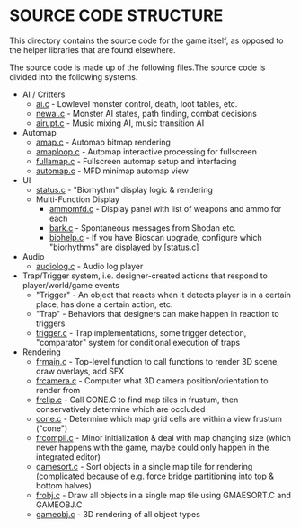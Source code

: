 SOURCE CODE STRUCTURE
=====================

This directory contains the source code for the game itself, as opposed to the helper libraries that are found elsewhere.

The source code is made up of the following files.The source code is divided into the following systems.

* AI / Critters
  * [ai.c](/nothings/shockmac/blob/master/ShockMac/game/AI.C)              - Lowlevel monster control, death, loot tables, etc.
  * [newai.c](/nothings/shockmac/blob/master/ShockMac/game/NEWAI.C)        - Monster AI states, path finding, combat decisions
  * [airupt.c](/nothings/shockmac/blob/master/ShockMac/game/AIRUPT.C)      - Music mixing AI, music transition AI
* Automap
  * [amap.c](/nothings/shockmac/blob/master/ShockMac/game/AMAP.C)          - Automap bitmap rendering
  * [amaploop.c](/nothings/shockmac/blob/master/ShockMac/game/AMAPLOOP.C)  - Automap interactive processing for fullscreen
  * [fullamap.c](/nothings/shockmac/tree/master/ShockMac/game/FULLAMAP.C)  - Fullscreen automap setup and interfacing
  * [automap.c](/nothings/shockmac/blob/master/ShockMac/game/AUTOMAP.C)    - MFD minimap automap view
* UI
  * [status.c](/nothings/shockmac/blob/master/ShockMac/game/STATUS.C)      - "Biorhythm" display logic & rendering
  * Multi-Function Display
    * [ammomfd.c](/nothings/shockmac/blob/master/ShockMac/game/AMMOMFD.C)  - Display panel with list of weapons and ammo for each
    * [bark.c](/nothings/shockmac/blob/master/ShockMac/game/BARK.C)        - Spontaneous messages from Shodan etc.
    * [biohelp.c](/nothings/shockmac/blob/master/ShockMac/game/BIOHELP.C)  - If you have Bioscan upgrade, configure which "biorhythms" are displayed by [status.c]
* Audio
  * [audiolog.c](/nothings/shockmac/blob/master/ShockMac/game/AUDIOLOG.C)  - Audio log player
* Trap/Trigger system, i.e. designer-created actions that respond to player/world/game events
  * "Trigger" - An object that reacts when it detects player is in a certain place, has done a certain action, etc.
  * "Trap" - Behaviors that designers can make happen in reaction to triggers
  * [trigger.c](/nothings/shockmac/tree/master/ShockMac/game/TRIGGER.C)    - Trap implementations, some trigger detection, "comparator" system for conditional execution of traps
* Rendering
  * [frmain.c](/nothings/shockmac/tree/master/ShockMac/game/FRMAIN.C)      - Top-level function to call functions to render 3D scene, draw overlays, add SFX
  * [frcamera.c](/nothings/shockmac/tree/master/ShockMac/game/FRCAMERA.C)  - Computer what 3D camera position/orientation to render from
  * [frclip.c](/nothings/shockmac/tree/master/ShockMac/game/FRCLIP.C)      - Call CONE.C to find map tiles in frustum, then conservatively determine which are occluded
  * [cone.c](/nothings/shockmac/tree/master/ShockMac/game/CONE.C)          - Determine which map grid cells are within a view frustum ("cone")
  * [frcompil.c](/nothings/shockmac/tree/master/ShockMac/game/FRCOMPIL.C)  - Minor initialization & deal with map changing size (which never happens with the game, maybe could only happen in the integrated editor)
  * [gamesort.c](/nothings/shockmac/tree/master/ShockMac/game/GAMESORT.C)  - Sort objects in a single map tile for rendering (complicated because of e.g. force bridge partitioning into top & bottom halves)
  * [frobj.c](/nothings/shockmac/tree/master/ShockMac/game/FROBJ.C)        - Draw all objects in a single map tile using GMAESORT.C and GAMEOBJ.C
  * [gameobj.c](/nothings/shockmac/tree/master/ShockMac/game/GAMEOBJ.C)    - 3D rendering of all object types

<!--done A*.c, B*.c, trigger status frmain frcamera frclip cone frcompil gamesort frobj gameobj --!>
